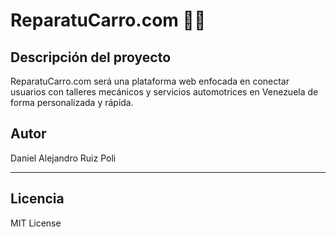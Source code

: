 # ReparatuCarro.com 🚗🔧

## Descripción del proyecto

ReparatuCarro.com será una plataforma web enfocada en conectar usuarios con talleres mecánicos y servicios automotrices en Venezuela de forma personalizada y rápida.


## Autor
Daniel Alejandro Ruiz Poli

---

## Licencia
MIT License
